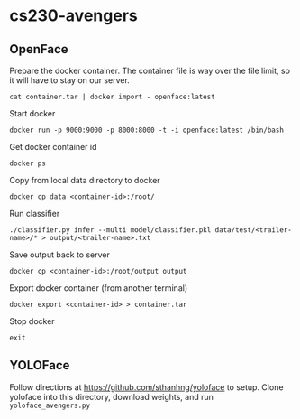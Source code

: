 # cs230-avengers

## OpenFace

Prepare the docker container. The container file is way over the file limit, so it will have to stay on our server.
```
cat container.tar | docker import - openface:latest
```

Start docker
```
docker run -p 9000:9000 -p 8000:8000 -t -i openface:latest /bin/bash
```

Get docker container id
```
docker ps
```

Copy from local data directory to docker
```
docker cp data <container-id>:/root/
```

Run classifier
```
./classifier.py infer --multi model/classifier.pkl data/test/<trailer-name>/* > output/<trailer-name>.txt
```

Save output back to server
```
docker cp <container-id>:/root/output output
```

Export docker container (from another terminal)
```
docker export <container-id> > container.tar
```

Stop docker
```
exit
```

## YOLOFace

Follow directions at https://github.com/sthanhng/yoloface to setup. Clone yoloface into this directory, download weights, and run `yoloface_avengers.py`
